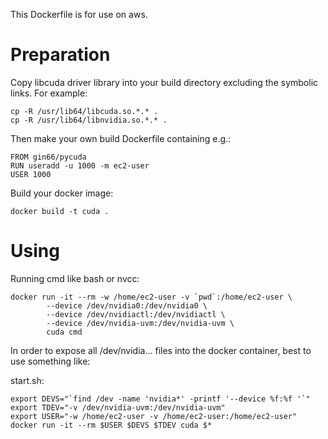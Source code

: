 This Dockerfile is for use on aws.

Preparation
===========

Copy libcuda driver library into your build directory
excluding the symbolic links. For example:

    cp -R /usr/lib64/libcuda.so.*.* .
    cp -R /usr/lib64/libnvidia.so.*.* .

Then make your own build Dockerfile containing e.g.:

    FROM gin66/pycuda
    RUN useradd -u 1000 -m ec2-user
    USER 1000

Build your docker image:

    docker build -t cuda .

Using
=====

Running cmd like bash or nvcc:

    docker run -it --rm -w /home/ec2-user -v `pwd`:/home/ec2-user \
            --device /dev/nvidia0:/dev/nvidia0 \
            --device /dev/nvidiactl:/dev/nvidiactl \
            --device /dev/nvidia-uvm:/dev/nvidia-uvm \
            cuda cmd

In order to expose all /dev/nvidia... files into the docker container,
best to use something like:

start.sh:

    export DEVS="`find /dev -name 'nvidia*' -printf '--device %f:%f '`"
    export TDEV="-v /dev/nvidia-uvm:/dev/nvidia-uvm"
    export USER="-w /home/ec2-user -v /home/ec2-user:/home/ec2-user"
    docker run -it --rm $USER $DEVS $TDEV cuda $*
